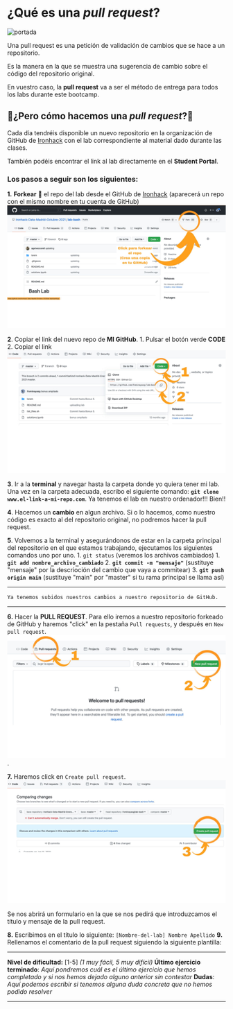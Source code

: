 # ¿Qué es una *pull request*?
![portada](https://media.makeameme.org/created/look-pull-requests.jpg)

Una pull request es una petición de validación de cambios que se hace a un repositorio.

Es la manera en la que se muestra una sugerencia de cambio sobre el código del repositorio original.

En vuestro caso, la **pull request** va a ser el método de entrega para todos los labs durante este bootcamp.

## 🧠¿Pero cómo hacemos una *pull request*?🧠

Cada día tendréis disponible un nuevo repositorio en la organización de GitHub de [Ironhack](https://github.com/Ironhack-Data-Madrid-Enero-2022) con el lab correspondiente al material dado durante las clases.

También podéis encontrar el link al lab directamente en el **Student Portal**.

### Los pasos a seguir son los siguientes:

**1.** **Forkear**  :fork_and_knife: el repo del lab desde el GitHub de [Ironhack](https://github.com/Ironhack-Data-Madrid-Enero-2022) (aparecerá un repo con el mismo nombre en tu cuenta de GitHub)
![img_pull1](https://github.com/Fominayasg/Instrucciones_pull-request/blob/main/images/img_1.jpg)

**2**. Copiar el link del nuevo repo de **MI GitHub**.
    1. Pulsar el botón verde **CODE**
    2. Copiar el link
![img_pull2](https://github.com/Fominayasg/Instrucciones_pull-request/blob/main/images/img_2.jpg)

**3**. Ir a la **terminal** y navegar hasta la carpeta donde yo quiera tener mi lab.
Una vez en la carpeta adecuada, escribo el siguiente comando: **`git clone www.el-link-a-mi-repo.com`**. Ya tenemos el lab en nuestro ordenador!!! Bien!!

**4**. Hacemos un **cambio** en algun archivo. Si o lo hacemos, como nuestro código es exacto al del repositorio original, no podremos hacer la pull request.

**5**. Volvemos a la terminal y asegurándonos de estar en la carpeta principal del repositorio en el que estamos trabajando, ejecutamos los siguientes comandos uno por uno.
    1. `git status` (veremos los archivos cambiados)
    1. **`git add nombre_archivo_cambiado`**
    2. **`git commit -m "mensaje"`** (sustituye "mensaje" por la descrioción del cambio que vaya a commitear)
    3. **`git push origin main`** (sustituye "main" por "master" si tu rama principal se llama así)
___
    Ya tenemos subidos nuestros cambios a nuestro repositorio de GitHub.
___
**6.** Hacer la **PULL REQUEST**. Para ello iremos a nuestro repositorio forkeado de GitHub y haremos "click" en la pestaña `Pull requests`, y después en `New pull request`.
![img_pull3](https://github.com/Fominayasg/Instrucciones_pull-request/blob/main/images/img_3.jpg).

**7.** Haremos click en `Create pull request`.
![img_pull4](https://github.com/Fominayasg/Instrucciones_pull-request/blob/main/images/img_4.jpg)

Se nos abrirá un formulario en la que se nos pedirá que introduzcamos el título y mensaje de la pull request.

**8.** Escribimos en el título lo siguiente:
    `[Nombre-del-lab] Nombre Apellido`
**9.** Rellenamos el comentario de la pull request siguiendo la siguiente plantilla:

---
**Nivel de dificultad:** [1-5] *(1 muy fácil, 5 muy difícil)*
**Último ejercicio terminado**: *Aquí pondremos cuál es el último ejercicio que hemos completado y si nos hemos dejado alguno anterior sin contestar*
**Dudas**: *Aquí podemos escribir si tenemos alguna duda concreta que no hemos podido resolver*

---

